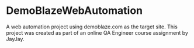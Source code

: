# DemoBlazeWebAutomation
A web automation project using demoblaze.com as the target site. This project was created as part of an online QA Engineer course assignment by JayJay.
